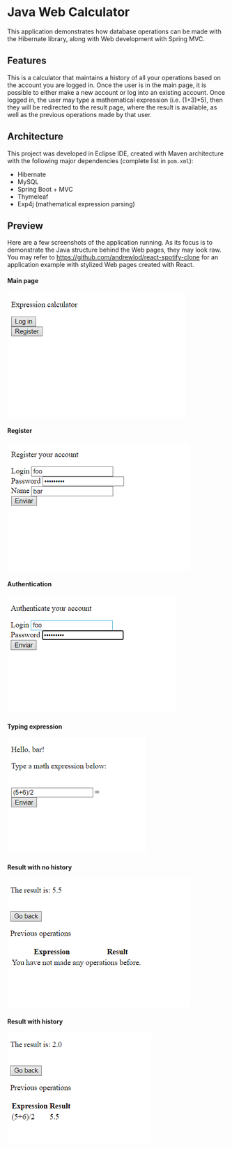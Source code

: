 # Java Web Calculator
This application demonstrates how database operations can be made with the Hibernate library, along with Web development with Spring MVC.

## Features
This is a calculator that maintains a history of all your operations based on the account you are logged in. Once the user is in the main page, it is possible to either make a new account or log into an existing account. Once logged in, the user may type a mathematical expression (i.e. (1+3)\*5), then they will be redirected to the result page, where the result is available, as well as the previous operations made by that user.

## Architecture
This project was developed in Eclipse IDE, created with Maven architecture with the following major dependencies (complete list in `pom.xml`):
- Hibernate
- MySQL
- Spring Boot + MVC
- Thymeleaf
- Exp4j (mathematical expression parsing)

## Preview
Here are a few screenshots of the application running. As its focus is to demonstrate the Java structure behind the Web pages, they may look raw. You may refer to https://github.com/andrewlod/react-spotify-clone for an application example with stylized Web pages created with React.

#### Main page
![Alt text](readme_assets/index.png?raw=true "Title")
#### Register
![Alt text](readme_assets/register.png?raw=true "Title")
#### Authentication
![Alt text](readme_assets/auth.png?raw=true "Title")
#### Typing expression
![Alt text](readme_assets/operation.png?raw=true "Title")
#### Result with no history
![Alt text](readme_assets/result.png?raw=true "Title")
#### Result with history
![Alt text](readme_assets/result_history.png?raw=true "Title")
